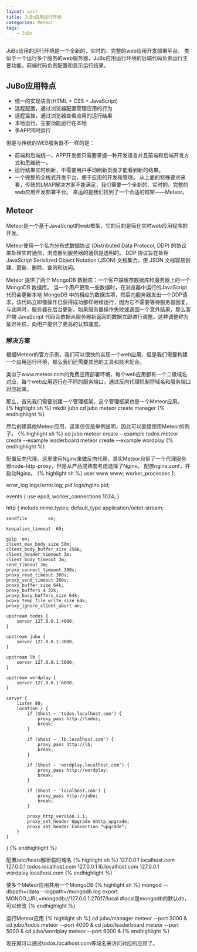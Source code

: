 ```yaml
---
layout: post
title: JuBo应用运行环境 
categories: Meteor
tags: 
    - JuBo
---
```


JuBo应用的运行环境是一个全新的、实时的、完整的web应用开发部署平台。
类似于一个运行多个服务的web服务器，JuBo应用运行环境的后端代码负责运行主要功能，前端代码负责配置和显示运行结果。

## JuBo应用特点 

* 统一的实现语言(HTML + CSS + JavaScript)
* 远程配置，通过浏览器配置管理应用的行为
* 远程监控，通过浏览器查看应用的运行结果
* 本地运行，主要功能运行在本地
* 多APP同时运行

但是与传统的WEB服务器不一样的是：

- 前端和后端统一，APP开发者只需要掌握一种开发语言并且前端和后端开发方式和思维统一。
- 运行结果实时刷新，不需要用户手动刷新页面才能看到新的结果。
- 一个完整的全栈式开发平台，便于应用的开发和管理。
从上面的特殊要求来看，传统的LMAP解决方案不能满足，我们需要一个全新的、实时的、完整的web应用开发部署平台。
幸运的是我们找到了一个合适的框架——Meteor。

## Meteor 
Meteor是一个基于JavaScript的web框架，它的目的是简化实时web应用程序的开发。

Meteor使用一个名为分布式数据协议 (Distributed Data Protocol, DDP) 的协议来处理实时通信，浏览器到服务器的通信是透明的。
DDP 协议旨在处理 JavaScript Serialized Object Notation (JSON) 文档集合，使 JSON 文档容易创建、更新、删除、查询和访问。

Meteor 提供了两个 MongoDB 数据库：一个客户端缓存数据库和服务器上的一个 MongoDB 数据库。
当一个用户更改一些数据时，在浏览器中运行的JavaScript代码会更新本地 MongoDB 中的相应的数据库项，然后向服务器发出一个DDP请求。该代码立即像操作已获得成功那样继续运行，因为它不需要等待服务器回复。与此同时，服务器在后台更新。如果服务器操作失败或返回一个意外结果，那么客户端 JavaScript 代码会依据从服务器新返回的数据立即进行调整。这种调整称为延迟补偿，向用户提供了更高的认知速度。

### 解决方案 
根据Meteor的官方示例，我们可以很快的实现一个web应用，但是我们需要构建一个应用运行环境，那么我们还需要其他的工具和技术配合。

类似于www.meteor.com的免费应用部署环境，每个web应用都有一个二级域名对应，每个web应用运行在不同的服务端口，通过反向代理机制将域名和服务端口对应起来。

那么，首先我们需要创建一个管理框架，这个管理框架也是一个Meteor应用。
{% highlight sh %}
    mkdir jubo
    cd jubo
	meteor create manager
{% endhighlight %} 

然后创建其他Meteor应用，这里仅仅是举例说明，因此可以直接使用Meteor的例子。
{% highlight sh %}
    cd jubo
    meteor create --example todos
	meteor create --example leaderboard
	meteor create --example wordplay
{% endhighlight %} 

配置反向代理，这里使用Nginx来做反向代理，其实Meteor自带了一个代理服务器node-http-proxy，但是从产品成熟度考虑选择了Nginx。
配置nginx.conf，并启动Nginx。
{% highlight sh %}
user www www;
worker_processes  1;

error_log  logs/error.log;
pid        logs/nginx.pid;


events {
    use epoll;
    worker_connections  1024;
}


http {
    include       mime.types;
    default_type  application/octet-stream;

    sendfile        on;

    keepalive_timeout  65;

    gzip  on;
    client_max_body_size 50m;
    client_body_buffer_size 256k;
    client_header_timeout 3m;
    client_body_timeout 3m;
    send_timeout 3m;
    proxy_connect_timeout 300s;
    proxy_read_timeout 300s;
    proxy_send_timeout 300s;
    proxy_buffer_size 64k;
    proxy_buffers 4 32k;
    proxy_busy_buffers_size 64k;
    proxy_temp_file_write_size 64k;
    proxy_ignore_client_abort on;

    upstream todos {
        server 127.0.0.1:4000;
    }

    upstream jubo {
        server 127.0.0.1:3000;
    }

    upstream lb {
        server 127.0.0.1:5000;
    }

    upstream wordplay {
        server 127.0.0.1:6000;
    }

    server {
        listen 80;
        location / {
            if ($host ~ 'todos.localhost.com') {
                proxy_pass http://todos;
                break;
            }

            if ($host ~ 'lb.localhost.com') {
                proxy_pass http://lb;
                break;
            }

            if ($host ~ 'wordplay.localhost.com') {
                proxy_pass http://wordplay;
                break;
            }

            if ($host ~ 'localhost.com') {
                proxy_pass http://jubo;
                break;
            }

            proxy_http_version 1.1;
            proxy_set_header Upgrade $http_upgrade;
            proxy_set_header Connection "upgrade";
        }
    }
}
{% endhighlight %} 

配置/etc/hosts解析临时域名
{% highlight sh %}
    127.0.0.1 localhost.com
    127.0.0.1 todos.localhost.com
    127.0.0.1 lb.localhost.com
    127.0.0.1 wordplay.localhost.com
{% endhighlight %} 

使多个Meteor应用共用一个MongoDB
{% highlight sh %}
    mongod --dbpath=/data --logpath=/mongodb.log
    export MONGO_URL=mongodb://127.0.0.1:27017/local #local是mongodb的默认db，可以修改
{% endhighlight %} 

运行Meteor应用
{% highlight sh %}
    cd jubo/manager
	meteor --port 3000 &
	cd jubo/todos 
	meteor --port 4000 &
	cd jubo/leaderboard
	meteor --port 5000 &
	cd jubo/wordplay
	meteor --port 6000 &
{% endhighlight %} 

现在就可以通过todos.localhost.com等域名来访问对应的应用了。

    
